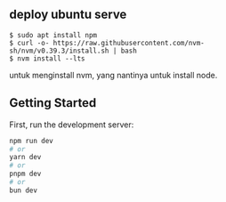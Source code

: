 ## deploy ubuntu serve

```
$ sudo apt install npm
$ curl -o- https://raw.githubusercontent.com/nvm-sh/nvm/v0.39.3/install.sh | bash
$ nvm install --lts
```
untuk menginstall nvm, yang nantinya untuk install node.



## Getting Started

First, run the development server:

```bash
npm run dev
# or
yarn dev
# or
pnpm dev
# or
bun dev
```

